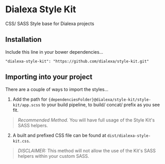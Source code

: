 # Dialexa Style Kit

CSS/ SASS Style base for Dialexa projects


## Installation

<!-- * `npm install --save @dialexa/dialexa-style-kit` -->
Include this line in your bower dependencies...

```
"dialexa-style-kit": "https://github.com/dialexa/style-kit.git"
```


## Importing into your project

There are a couple of ways to import the styles...

1. Add the path for `{dependenciesFolder}@dialexa/style-kit/style-kit/app.scss` to your build pipeline, to build/ concat/ prefix as you see fit.
  > *Recommended Method.* You will have full usage of the Style Kit's SASS helpers.

2. A built and prefixed CSS file can be found at `dist/dialexa-style-kit.css`.
  > *DISCLAIMER:* This method will not allow the use of the Kit's SASS helpers within your custom SASS.
